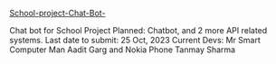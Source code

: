 <a href="https://aadit-garg.github.io/Cybrer-Scape/">School-project-Chat-Bot-</a>

Chat bot for School Project
Planned: Chatbot, and 2 more API related systems.
Last date to submit: 25 Oct, 2023
Current Devs: Mr Smart Computer Man Aadit Garg and Nokia Phone Tanmay Sharma
